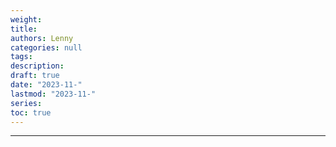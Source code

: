 ```yaml
---
weight: 
title: 
authors: Lenny
categories: null
tags: 
description: 
draft: true
date: "2023-11-"
lastmod: "2023-11-"
series:
toc: true
---
```



<!--more-->
---

